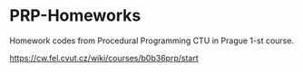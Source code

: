 # PRP-Homeworks

Homework codes from Procedural Programming CTU in Prague 1-st course.

https://cw.fel.cvut.cz/wiki/courses/b0b36prp/start
